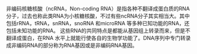 非编码核糖核酸（ncRNA，Non-coding RNA）是指各种不翻译成蛋白质的RNA分子，过去也称此类RNA为小核糖核酸，不过有些ncRNA分子其实相当大。其中包括rRNA，tRNA，snRNA，snoRNA 和microRNA 等多种已知功能的RNA，还包括未知功能的RNA。 这些RNA的共同特点是都能从基因组上转录而来，但是不翻译成蛋白，在RNA 水平上就能行使各自的生物学功能了。DNA序列中专门转录成非编码RNA的部分称为RNA基因或是非编码RNA基因。
